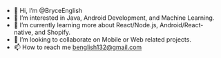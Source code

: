 - 👋 Hi, I’m @BryceEnglish
- 👀 I’m interested in Java, Android Development, and Machine Learning.
- 🌱 I’m currently learning more about React/Node.js, Android/React-native, and Shopify. 
- 💞️ I’m looking to collaborate on Mobile or Web related projects.
- 📫 How to reach me benglish132@gmail.com

<!---
BryceEnglish/BryceEnglish is a ✨ special ✨ repository because its `README.md` (this file) appears on your GitHub profile.
You can click the Preview link to take a look at your changes.
--->
